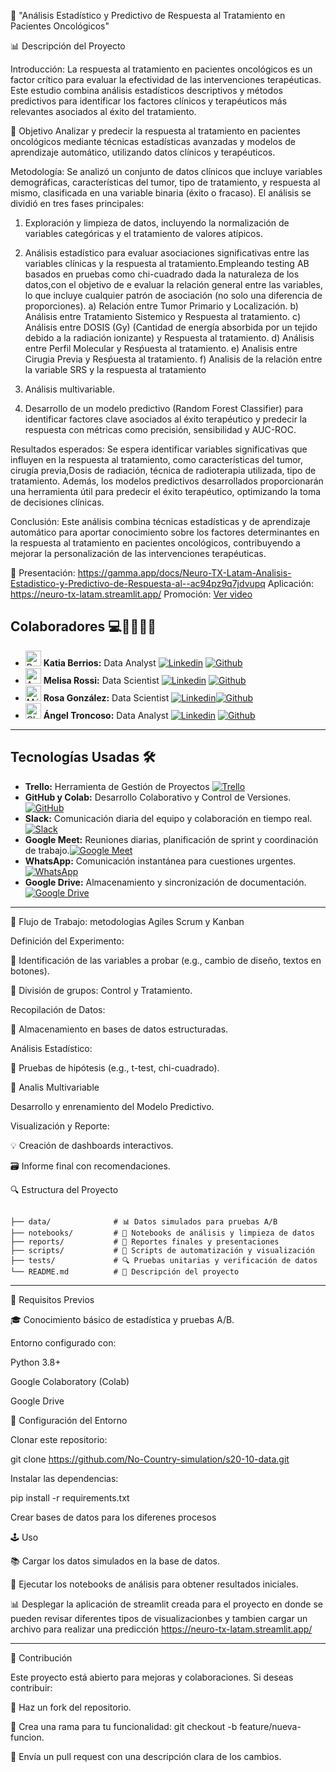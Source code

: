 🔧  "Análisis Estadístico y Predictivo de Respuesta al Tratamiento en Pacientes Oncológicos"

📊 Descripción del Proyecto

Introducción:
La respuesta al tratamiento en pacientes oncológicos es un factor crítico para evaluar la efectividad de las intervenciones terapéuticas. Este estudio combina análisis estadísticos descriptivos y métodos predictivos para identificar los factores clínicos y terapéuticos más relevantes asociados al éxito del tratamiento.

🎯 Objetivo
Analizar y predecir la respuesta al tratamiento en pacientes oncológicos mediante técnicas estadísticas avanzadas y modelos de aprendizaje automático, utilizando datos clínicos y terapéuticos.

Metodología:
Se analizó un conjunto de datos clínicos que incluye variables demográficas, características del tumor, tipo de tratamiento, y respuesta al mismo, clasificada en una variable binaria (éxito o fracaso). 
El análisis se dividió en tres fases principales:
1. Exploración y limpieza de datos, incluyendo la normalización de variables categóricas y el tratamiento de valores atípicos.
2. Análisis estadístico para evaluar asociaciones significativas entre las variables clínicas y la respuesta al tratamiento.Empleando testing AB basados en pruebas como chi-cuadrado dada la naturaleza de los datos,con el objetivo de e evaluar la relación general entre las variables, lo que incluye cualquier patrón de asociación (no solo una diferencia de proporciones).
   a) Relación entre Tumor Primario y Localización.
   b) Análisis entre Tratamiento Sistemico y Respuesta al tratamiento.
   c) Análisis entre DOSIS (Gy) (Cantidad de energía absorbida por un tejido debido a la radiación ionizante) y Respuesta       al tratamiento.
   d) Análisis entre Perfil Molecular y Resṕuesta al tratamiento.
   e) Analisis entre Cirugia Previa y Resṕuesta al tratamiento.
   f) Analisis de la relación entre la variable SRS y la respuesta al tratamiento 
   
4. Análisis multivariable.
5. Desarrollo de un modelo predictivo (Random Forest Classifier) para identificar factores clave asociados al éxito terapéutico y predecir la respuesta con métricas como precisión, sensibilidad y AUC-ROC.

Resultados esperados:
Se espera identificar variables significativas que influyen en la respuesta al tratamiento, como características del tumor, cirugía previa,Dosis de radiación, técnica de radioterapia utilizada, tipo de tratamiento. Además, los modelos predictivos desarrollados proporcionarán una herramienta útil para predecir el éxito terapéutico, optimizando la toma de decisiones clínicas.

Conclusión:
Este análisis combina técnicas estadísticas y de aprendizaje automático para aportar conocimiento sobre los factores determinantes en la respuesta al tratamiento en pacientes oncológicos, contribuyendo a mejorar la personalización de las intervenciones terapéuticas.

🎥 Presentación:
https://gamma.app/docs/Neuro-TX-Latam-Analisis-Estadistico-y-Predictivo-de-Respuesta-al--ac94pz9q7jdvupq
Aplicación:
https://neuro-tx-latam.streamlit.app/
Promoción:
[Ver video](https://www.canva.com/design/DAGeDTjhcWY/JcEgcg4MrTYUXovJvqbVFw/watch?utm_content=DAGeDTjhcWY&utm_campaign=designshare&utm_medium=link2&utm_source=uniquelinks&utlId=hfadcdeb354)

## Colaboradores 💻👨‍💻👩‍💻

- <img src="https://upload.wikimedia.org/wikipedia/commons/c/cf/Flag_of_Peru.svg" alt="Perú" width="25"> **Katia Berrios:**  Data Analyst [![`Linkedin`](https://img.shields.io/badge/LinkedIn-0077B5?logo=linkedin&logoColor=white)](https://www.linkedin.com/in/katia-berrios/) [![`Github`](https://img.shields.io/badge/GitHub-100000?logo=github&logoColor=white)](https://github.com/KtiaBM)
- <img src="https://upload.wikimedia.org/wikipedia/commons/1/1a/Flag_of_Argentina.svg" alt="Argentina" width="25"> **Melisa Rossi:** Data Scientist [![`Linkedin`](https://img.shields.io/badge/LinkedIn-0077B5?logo=linkedin&logoColor=white)](https://www.linkedin.com/in/melisa-rossi-lagger/) [![`Github`](https://img.shields.io/badge/GitHub-100000?logo=github&logoColor=white)](https://github.com/MelRossi)
- <img src="https://upload.wikimedia.org/wikipedia/commons/f/fc/Flag_of_Mexico.svg" alt="México" width="25"> **Rosa González:** Data Scientist [![`Linkedin`](https://img.shields.io/badge/LinkedIn-0077B5?logo=linkedin&logoColor=white)](https://www.linkedin.com/in/rosa-isela-gonz%C3%A1lez-d%C3%ADaz/)[![`Github`](https://img.shields.io/badge/GitHub-100000?logo=github&logoColor=white)](https://github.com/Rox-0864)
- <img src="https://upload.wikimedia.org/wikipedia/commons/7/78/Flag_of_Chile.svg" alt="Chile" width="25"> **Ángel Troncoso:** Data Analyst [![`Linkedin`](https://img.shields.io/badge/LinkedIn-0077B5?logo=linkedin&logoColor=white)](https://www.linkedin.com/in/angeltroncoso) [![`Github`](https://img.shields.io/badge/GitHub-100000?logo=github&logoColor=white)](https://github.com/AngelTroncoso)

---

## Tecnologías Usadas 🛠️

- **Trello:** Herramienta de Gestión de Proyectos [![Trello](https://img.shields.io/badge/Trello-0079BF?logo=trello&logoColor=white)](https://trello.com/invite/b/66cd3c02fac81073b6752532/ATTI1258aad3b3bb787408fc3314244223832BFE00CD/s17-18-m-data-bi)
- **GitHub y Colab:** Desarrollo Colaborativo y Control de Versiones. [![GitHub](https://img.shields.io/badge/GitHub-181717?logo=github&logoColor=white)](https://github.com/)
- **Slack:** Comunicación diaria del equipo y colaboración en tiempo real.[![Slack](https://img.shields.io/badge/Slack-4A154B?logo=slack&logoColor=white)](https://slack.com/)
- **Google Meet:** Reuniones diarias, planificación de sprint y coordinación de trabajo.[![Google Meet](https://img.shields.io/badge/Google%20Meet-00897B?logo=google-meet&logoColor=white)](https://meet.google.com/)
- **WhatsApp:** Comunicación instantánea para cuestiones urgentes.[![WhatsApp](https://img.shields.io/badge/WhatsApp-25D366?logo=whatsapp&logoColor=white)](https://www.whatsapp.com/)
- **Google Drive:** Almacenamiento y sincronización de documentación.[![Google Drive](https://img.shields.io/badge/Google%20Drive-4285F4?logo=google-drive&logoColor=white)](https://drive.google.com/)

---

🔄 Flujo de Trabajo: metodologias Agiles Scrum y Kanban  

Definición del Experimento:

🔎 Identificación de las variables a probar (e.g., cambio de diseño, textos en botones).

🔄 División de grupos: Control y Tratamiento.

Recopilación de Datos:

📂 Almacenamiento en bases de datos estructuradas.

Análisis Estadístico:

🎯 Pruebas de hipótesis (e.g., t-test, chi-cuadrado).

🔢 Analis Multivariable 

Desarrollo y enrenamiento del Modelo Predictivo.

Visualización y Reporte:

💡 Creación de dashboards interactivos.

🗃️ Informe final con recomendaciones.

🔍 Estructura del Proyecto

```Simulado-S20-10-Data/

├── data/              # 📊 Datos simulados para pruebas A/B
├── notebooks/         # 📓 Notebooks de análisis y limpieza de datos
├── reports/           # 📑 Reportes finales y presentaciones
├── scripts/           # 🔧 Scripts de automatización y visualización
├── tests/             # 🔍 Pruebas unitarias y verificación de datos
└── README.md          # 📝 Descripción del proyecto
```

---
🔧 Requisitos Previos

🎓 Conocimiento básico de estadística y pruebas A/B.

Entorno configurado con:

Python 3.8+

Google Colaboratory (Colab)

Google Drive

🔄 Configuración del Entorno

Clonar este repositorio:

git clone https://github.com/No-Country-simulation/s20-10-data.git

Instalar las dependencias:

pip install -r requirements.txt

Crear bases de datos para los diferenes procesos



🕹️ Uso

📚 Cargar los datos simulados en la base de datos.

📓 Ejecutar los notebooks de análisis para obtener resultados iniciales.

📊 Desplegar la aplicación de streamlit creada para el proyecto en donde se pueden revisar diferentes tipos de visualizacionbes y tambien cargar un archivo para realizar una predicción 
https://neuro-tx-latam.streamlit.app/


---

🔄 Contribución

Este proyecto está abierto para mejoras y colaboraciones. Si deseas contribuir:

🔄 Haz un fork del repositorio.

🔧 Crea una rama para tu funcionalidad: git checkout -b feature/nueva-funcion.

📢 Envía un pull request con una descripción clara de los cambios.



